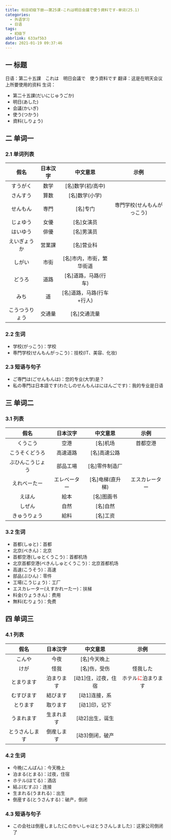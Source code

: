 ```yaml
---
title: 标日初级下册——第25课-これは明日会議で使う資料です-单词(25.1)
categories:
  - 外语学习
  - 日语
tags:
  - 初级下
abbrlink: 633af5b3
date: 2021-01-19 09:37:46
---
```

## 一 标题

日语：第二十五課　これは　明日会議で　使う資料です
翻译：这是在明天会议上所要使用的资料
生词：

* 第二十五課(だいにじゅうごか)
* 明日(あした)
* 会議(かいぎ)
* 使う(つかう)
* 資料(しりょう)

<!--more-->

## 二 单词一

### 2.1 单词列表

|    **假名**    | **日本汉字** |       **中文意思**        |          **示例**          |
| :------------: | :----------: | :-----------------------: | :------------------------: |
|    すうがく    |     数学     |     [名]数学(初/高中)     |                            |
|    さんすう    |     算数     |      [名]数学(小学)       |                            |
|    せんもん    |     専門     |         [名]专门          | 専門学校(せんもんがっこう) |
|    じょゆう    |     女優     |        [名]女演员         |                            |
|    はいゆう    |     俳優     |        [名]男演员         |                            |
|  えいぎょうか  |    営業課    |        [名]营业科         |                            |
|     しがい     |     市街     | [名]市内，市街，繁华街道  |                            |
|     どうろ     |     道路     |   [名]道路，马路(行车)    |                            |
|      みち      |      道      | [名]道路，马路(行车+行人) |                            |
| こうつうりょう |    交通量    |       [名]交通流量        |                            |

### 2.2 生词

* 学校(がっこう)：学校
* 専門学校(せんもんがっこう)：技校(IT、美容、化妆)

### 2.3 短语与句子

* ご専門は(ごせんもんは)：您的专业(大学)是？
* 私の専門は日本語です(わたしのせんもんはにほんごです)：我的专业是日语

## 三 单词二

### 3.1 列表

|     **假名**     | **日本汉字** |   **中文意思**   |    **示例**    |
| :--------------: | :----------: | :--------------: | :------------: |
|     くうこう     |     空港     |     [名]机场     |    首都空港    |
|  こうそくどうろ  |   高速道路   |   [名]高速公路   |                |
| ぶひんこうじょう |   部品工場   |  [名]零件制造厂  |                |
|   えれべーたー   | エレベーター | [名]电梯(直升梯) | エスカレーター |
|      えほん      |     絵本     |    [名]图画书    |                |
|      しぜん      |     自然     |     [名]自然     |                |
|   きゅうりょう   |     給料     |     [名]工资     |                |

### 3.2 生词

* 首都(しゅと)：首都
* 北京(ぺきん)：北京
* 首都空港(しゅとくうこう)：首都机场
* 北京首都空港(ぺきんしゅとくうこう)：北京首都机场
* 高速(こうそう)：高速
* 部品(ぶひん)：零件
* 工場(こうじょう)：工厂
* エスカレーター(えすかれーたー)：扶梯
* 料金(りょうきん)：费用
* 無料(むりょう)：免费

## 四 单词三

### 4.1 列表

|    **假名**    | **日本汉字** |    **中文意思**     |                  **示例**                   |
| :------------: | :----------: | :-----------------: | :-----------------------------------------: |
|     こんや     |     今夜     |    [名]今天晚上     |                                             |
|      けが      |     怪我     |    [名]伤，受伤     |                  怪我した                   |
|   とまります   |  泊まります  | [动1]住，过夜，住宿 | ホテル<font color="red">に</font>泊まります |
|   むすびます   |   結びます   |    [动1]连接，系    |                                             |
|    とります    |   取ります   |    [动1]印，记下    |                                             |
|   うまれます   |  生まれます  |   [动2]出生，诞生   |                                             |
| とうさんします |  倒産します  |   [动3]倒闭，破产   |                                             |

### 4.2 生词

* 今晩(こんばん)：今天晚上
* 泊まる(とまる)：过夜，住宿
* ホテル(ほてる)：酒店
* 結ぶ(むすぶ)：连接
* 生まれる(うまれる)：出生
* 倒産する(とうさんする)：破产，倒闭

### 4.3 短语与句子

* この会社は倒産しました(このかいしゃはとうさんしました)：这家公司倒闭了


